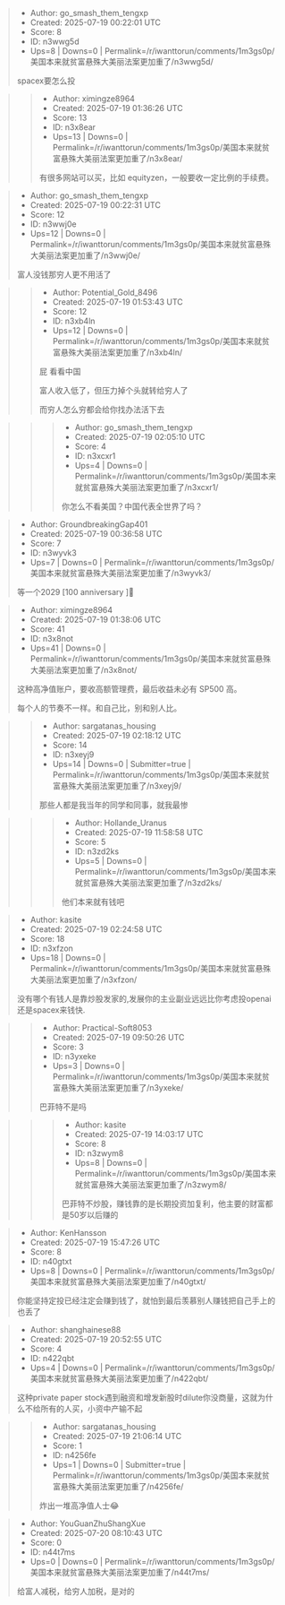 > - Author: go_smash_them_tengxp
> - Created: 2025-07-19 00:22:01 UTC
> - Score: 8
> - ID: n3wwg5d
> - Ups=8 | Downs=0 | Permalink=/r/iwanttorun/comments/1m3gs0p/美国本来就贫富悬殊大美丽法案更加重了/n3wwg5d/
>
> spacex要怎么投

>> - Author: ximingze8964
>> - Created: 2025-07-19 01:36:26 UTC
>> - Score: 13
>> - ID: n3x8ear
>> - Ups=13 | Downs=0 | Permalink=/r/iwanttorun/comments/1m3gs0p/美国本来就贫富悬殊大美丽法案更加重了/n3x8ear/
>>
>> 有很多网站可以买，比如 equityzen，一般要收一定比例的手续费。

> - Author: go_smash_them_tengxp
> - Created: 2025-07-19 00:22:31 UTC
> - Score: 12
> - ID: n3wwj0e
> - Ups=12 | Downs=0 | Permalink=/r/iwanttorun/comments/1m3gs0p/美国本来就贫富悬殊大美丽法案更加重了/n3wwj0e/
>
> 富人没钱那穷人更不用活了

>> - Author: Potential_Gold_8496
>> - Created: 2025-07-19 01:53:43 UTC
>> - Score: 12
>> - ID: n3xb4ln
>> - Ups=12 | Downs=0 | Permalink=/r/iwanttorun/comments/1m3gs0p/美国本来就贫富悬殊大美丽法案更加重了/n3xb4ln/
>>
>> 屁 看看中国
>> 
>> 富人收入低了，但压力掉个头就转给穷人了
>> 
>> 而穷人怎么穷都会给你找办法活下去

>>> - Author: go_smash_them_tengxp
>>> - Created: 2025-07-19 02:05:10 UTC
>>> - Score: 4
>>> - ID: n3xcxr1
>>> - Ups=4 | Downs=0 | Permalink=/r/iwanttorun/comments/1m3gs0p/美国本来就贫富悬殊大美丽法案更加重了/n3xcxr1/
>>>
>>> 你怎么不看美国？中国代表全世界了吗？

> - Author: GroundbreakingGap401
> - Created: 2025-07-19 00:36:58 UTC
> - Score: 7
> - ID: n3wyvk3
> - Ups=7 | Downs=0 | Permalink=/r/iwanttorun/comments/1m3gs0p/美国本来就贫富悬殊大美丽法案更加重了/n3wyvk3/
>
> 等一个2029 [100 anniversary ]🎉

> - Author: ximingze8964
> - Created: 2025-07-19 01:38:06 UTC
> - Score: 41
> - ID: n3x8not
> - Ups=41 | Downs=0 | Permalink=/r/iwanttorun/comments/1m3gs0p/美国本来就贫富悬殊大美丽法案更加重了/n3x8not/
>
> 这种高净值账户，要收高额管理费，最后收益未必有 SP500 高。
> 
> 每个人的节奏不一样。和自己比，别和别人比。

>> - Author: sargatanas_housing
>> - Created: 2025-07-19 02:18:12 UTC
>> - Score: 14
>> - ID: n3xeyj9
>> - Ups=14 | Downs=0 | Submitter=true | Permalink=/r/iwanttorun/comments/1m3gs0p/美国本来就贫富悬殊大美丽法案更加重了/n3xeyj9/
>>
>> 那些人都是我当年的同学和同事，就我最惨

>>> - Author: Hollande_Uranus
>>> - Created: 2025-07-19 11:58:58 UTC
>>> - Score: 5
>>> - ID: n3zd2ks
>>> - Ups=5 | Downs=0 | Permalink=/r/iwanttorun/comments/1m3gs0p/美国本来就贫富悬殊大美丽法案更加重了/n3zd2ks/
>>>
>>> 他们本来就有钱吧

> - Author: kasite
> - Created: 2025-07-19 02:24:58 UTC
> - Score: 18
> - ID: n3xfzon
> - Ups=18 | Downs=0 | Permalink=/r/iwanttorun/comments/1m3gs0p/美国本来就贫富悬殊大美丽法案更加重了/n3xfzon/
>
> 没有哪个有钱人是靠炒股发家的,发展你的主业副业远远比你考虑投openai还是spacex来钱快.

>> - Author: Practical-Soft8053
>> - Created: 2025-07-19 09:50:26 UTC
>> - Score: 3
>> - ID: n3yxeke
>> - Ups=3 | Downs=0 | Permalink=/r/iwanttorun/comments/1m3gs0p/美国本来就贫富悬殊大美丽法案更加重了/n3yxeke/
>>
>> 巴菲特不是吗

>>> - Author: kasite
>>> - Created: 2025-07-19 14:03:17 UTC
>>> - Score: 8
>>> - ID: n3zwym8
>>> - Ups=8 | Downs=0 | Permalink=/r/iwanttorun/comments/1m3gs0p/美国本来就贫富悬殊大美丽法案更加重了/n3zwym8/
>>>
>>> 巴菲特不炒股，赚钱靠的是长期投资加复利，他主要的财富都是50岁以后赚的

> - Author: KenHansson
> - Created: 2025-07-19 15:47:26 UTC
> - Score: 8
> - ID: n40gtxt
> - Ups=8 | Downs=0 | Permalink=/r/iwanttorun/comments/1m3gs0p/美国本来就贫富悬殊大美丽法案更加重了/n40gtxt/
>
> 你能坚持定投已经注定会赚到钱了，就怕到最后羡慕别人赚钱把自己手上的也丢了

> - Author: shanghainese88
> - Created: 2025-07-19 20:52:55 UTC
> - Score: 4
> - ID: n422qbt
> - Ups=4 | Downs=0 | Permalink=/r/iwanttorun/comments/1m3gs0p/美国本来就贫富悬殊大美丽法案更加重了/n422qbt/
>
> 这种private paper stock遇到融资和增发新股时dilute你没商量，这就为什么不给所有的人买，小资中产输不起

>> - Author: sargatanas_housing
>> - Created: 2025-07-19 21:06:14 UTC
>> - Score: 1
>> - ID: n4256fe
>> - Ups=1 | Downs=0 | Submitter=true | Permalink=/r/iwanttorun/comments/1m3gs0p/美国本来就贫富悬殊大美丽法案更加重了/n4256fe/
>>
>> 炸出一堆高净值人士😂

> - Author: YouGuanZhuShangXue
> - Created: 2025-07-20 08:10:43 UTC
> - Score: 0
> - ID: n44t7ms
> - Ups=0 | Downs=0 | Permalink=/r/iwanttorun/comments/1m3gs0p/美国本来就贫富悬殊大美丽法案更加重了/n44t7ms/
>
> 给富人减税，给穷人加税，是对的
